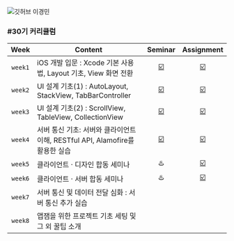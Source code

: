 ![깃허브 이경민](https://user-images.githubusercontent.com/61109660/160549832-e9c255d7-01fd-4c2c-a0ab-4193b77ac742.png)

### #30기 커리큘럼
| Week | Content | Seminar | Assignment |
|:----:|-----|:----:|:----:|
| `week1` | iOS 개발 입문 : Xcode 기본 사용법, Layout 기초, View 화면 전환 | [☑️](https://github.com/30th-THE-SOPT-iOS-Part/LeeKyoungMin/tree/main/seminar/seminar/week1) | [☑️](https://github.com/30th-THE-SOPT-iOS-Part/LeeKyoungMin/pull/6) |
| `week2` | UI 설계 기초(1) : AutoLayout, StackView, TabBarController | [☑️](https://github.com/30th-THE-SOPT-iOS-Part/LeeKyoungMin/pull/13) | [☑️](https://github.com/30th-THE-SOPT-iOS-Part/LeeKyoungMin/pull/19) |
| `week3` | UI 설계 기초(2) : ScrollView, TableView, CollectionView | [☑️](https://github.com/30th-THE-SOPT-iOS-Part/LeeKyoungMin/tree/main/seminar/seminar/week3) | [☑️](https://github.com/30th-THE-SOPT-iOS-Part/LeeKyoungMin/pull/24) |
| `week4` | 서버 통신 기초: 서버와 클라이언트 이해, RESTful API, Alamofire를 활용한 실습 | [☑️](https://github.com/30th-THE-SOPT-iOS-Part/LeeKyoungMin/tree/main/seminar/seminar/week4) | [☑️](https://github.com/30th-THE-SOPT-iOS-Part/LeeKyoungMin/pull/28) |
| `week5` | 클라이언트 · 디자인 합동 세미나 | ♨️ | [☑️](https://github.com/Samsung-Health-11/iOS) |
| `week6` | 클라이언트 · 서버 합동 세미나 | ♨️ | [☑️](https://github.com/Samsung-Health-11/iOS) |
| `week7` | 서버 통신 및 데이터 전달 심화 : 서버 통신 추가 실습 |  |  |
| `week8` | 앱잼을 위한 프로젝트 기초 세팅 및 그 외 꿀팁 소개 |  |  |
